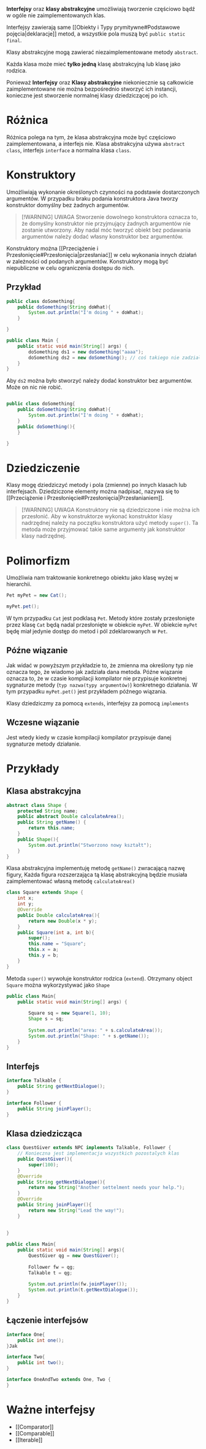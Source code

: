 **Interfejsy** oraz **klasy abstrakcyjne** umożliwiają tworzenie częściowo bądź w ogóle nie zaimplementowanych klas. 

Interfejsy zawierają same [[Obiekty i Typy prymitywne#Podstawowe pojęcia|deklaracje]] metod, a wszystkie pola muszą być `public static final`.

Klasy abstrakcyjne mogą zawierać niezaimplementowane metody `abstract`.

Każda klasa może mieć **tylko jedną** klasę abstrakcyjną lub klasę jako rodzica.

Ponieważ **Interfejsy** oraz **Klasy abstrakcyjne** niekoniecznie są całkowicie zaimplementowane nie można bezpośrednio stworzyć ich instancji, konieczne jest stworzenie normalnej klasy dziedziczącej po ich.




# Różnica
Różnica polega na tym, że klasa abstrakcyjna może być częściowo zaimplementowana, a interfejs nie. Klasa abstrakcyjna używa `abstract class`, interfejs `interface` a normalna klasa `class`.
# Konstruktory
Umożliwiają wykonanie określonych czynności na podstawie dostarczonych argumentów.
W przypadku braku podania konstruktora Java tworzy konstruktor domyślny bez żadnych argumentów.

> [!WARNING] UWAGA
> Stworzenie dowolnego konstruktora oznacza to, że domyślny konstruktor nie przyjmujący żadnych argumentów nie zostanie utworzony. Aby nadal móc tworzyć obiekt bez podawania argumentów należy dodać własny konstruktor bez argumentów.

Konstruktory można [[Przeciążenie i Przesłonięcie#Przesłonięcia|przesłaniać]] w celu wykonania innych działań w zależności od podanych argumentów.
Konstruktory mogą być niepubliczne w celu ograniczenia dostępu do nich.
## Przykład
```java
public class doSomething{
	public doSomething(String doWhat){
		System.out.println("I'm doing " + doWhat);
	}

}
```

```java
public class Main {
	public static void main(String[] args) {
		doSomething ds1 = new doSomething("aaaa");
		doSomething ds2 = new doSomething(); // coś takiego nie zadziała bo już nie ma domyślnego konstrutkra bez argumentów
	}
}
```
Aby `ds2` można było stworzyć należy dodać konstruktor bez argumentów. Może on nic nie robić.
```java

public class doSomething{
	public doSomething(String doWhat){
		System.out.println("I'm doing " + doWhat);
	}
	public doSomething(){
	}

}
```

# Dziedziczenie
Klasy mogę dziedziczyć metody i pola (zmienne) po innych klasach lub interfejsach. Dziedziczone elementy można nadpisać, nazywa się to [[Przeciążenie i Przesłonięcie#Przesłonięcia|Przesłanianiem]].
> [!WARNING] UWAGA
> Konstruktory nie są dziedziczone i nie można ich przesłonić. Aby w konstruktorze wykonać konstruktor klasy nadrzędnej należy na początku konstruktora użyć metody `super()`. Ta metoda może przyjmować takie same argumenty jak konstruktor klasy nadrzędnej.
# Polimorfizm
Umożliwia nam traktowanie konkretnego obiektu jako klasę wyżej w hierarchii. 

```java
Pet myPet = new Cat();

myPet.pet();
```

W tym przypadku `Cat` jest podklasą `Pet`. Metody które zostały przesłonięte przez klasę `Cat` będą nadal przesłonięte w obiekcie `myPet`. W obiekcie `myPet` będę miał jedynie dostęp do metod i pól zdeklarowanych w `Pet`.

## Późne wiązanie
Jak widać w powyższym przykładzie to, że zmienna ma określony typ nie oznacza tego, że wiadomo jak zadziała dana metoda. Późne wiązanie oznacza to, że w czasie kompilacji kompilator nie przypisuje konkretnej sygnaturze metody (`typ nazwa(typy argumentów)`) konkretnego działania. W tym przypadku `myPet.pet()` jest przykładem późnego wiązania.

Klasy dziedziczmy za pomocą `extends`, interfejsy za pomocą `implements`
## Wczesne wiązanie
Jest wtedy kiedy w czasie kompilacji kompilator przypisuje danej sygnaturze metody działanie. 
# Przykłady
## Klasa abstrakcyjna
```java
abstract class Shape {
	protected String name;
	public abstract Double calculateArea();
	public String getName() {
		return this.name;
	}
	public Shape(){
		System.out.println("Stworzono nowy kształt");
	}
}
```
Klasa abstrakcyjna implementuję metodę `getName()` zwracającą nazwę figury, Każda figura rozszerzająca tą klasę abstrakcyjną będzie musiała zaimplementować własną metodę `calculateArea()`
```java
class Square extends Shape {
	int x;
	int y;
	@Override
	public Double calculateArea(){
		return new Double(x * y);
	}
	public Square(int a, int b){
		super();
		this.name = "Square";
		this.x = a;
		this.y = b;
	}
}
```
Metoda `super()` wywołuje konstruktor rodzica (`extend`).
Otrzymany object `Square` można wykorzystywać jako `Shape`
```java
public class Main{
    public static void main(String[] args) {
    
        Square sq = new Square(1, 10); 
        Shape s = sq;
        
        System.out.println("area: " + s.calculateArea());
        System.out.println("Shape: " + s.getName());
    }
}
```
## Interfejs
```java
interface Talkable {
	public String getNextDialogue();
}
```

```java
interface Follower {
	public String joinPlayer();
}
```
## Klasa dziedzicząca
```java
class QuestGiver extends NPC implements Talkable, Follower {
	// Konieczna jest implementacja wszystkich pozostalych klas
	public QuestGiver(){
	    super(100);
	}
	@Override
	public String getNextDialogue(){
	    return new String("Another settelment needs your help.");
	}
	@Override
	public String joinPlayer(){
	    return new String("Lead the way!");
	}
	
	
}
```

```java
public class Main{
    public static void main(String[] args){
        QuestGiver qg = new QuestGiver();
        
        Follower fw = qg;
        Talkable t = qg;
        
        System.out.println(fw.joinPlayer());
        System.out.println(t.getNextDialogue());
    }
}
```
## Łączenie interfejsów
```java
interface One{
	public int one();
}Jak 

interface Two{
	public int two();
}

interface OneAndTwo extends One, Two {
}
```
# Ważne interfejsy
- [[Comparator<T>]]
- [[Comparable<T>]]
- [[Iterable<T>]]